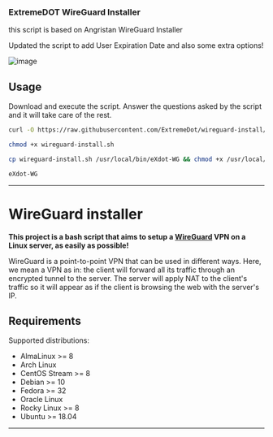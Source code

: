 ### ExtremeDOT WireGuard Installer 

this script is based on Angristan WireGuard Installer

Updated the script to add User Expiration Date and also some extra options!


![image](https://github.com/ExtremeDot/wireguard-install/assets/120102306/9ee5ba7b-1781-4dd6-a716-550b5a3913ef)


## Usage

Download and execute the script. Answer the questions asked by the script and it will take care of the rest.

```bash
curl -O https://raw.githubusercontent.com/ExtremeDot/wireguard-install/extreme/wireguard-install.sh

chmod +x wireguard-install.sh

cp wireguard-install.sh /usr/local/bin/eXdot-WG && chmod +x /usr/local/bin/eXdot-WG

eXdot-WG

```

***

# WireGuard installer

**This project is a bash script that aims to setup a [WireGuard](https://www.wireguard.com/) VPN on a Linux server, as easily as possible!**

WireGuard is a point-to-point VPN that can be used in different ways. Here, we mean a VPN as in: the client will forward all its traffic through an encrypted tunnel to the server.
The server will apply NAT to the client's traffic so it will appear as if the client is browsing the web with the server's IP.

## Requirements
Supported distributions:
- AlmaLinux >= 8
- Arch Linux
- CentOS Stream >= 8
- Debian >= 10
- Fedora >= 32
- Oracle Linux
- Rocky Linux >= 8
- Ubuntu >= 18.04

***
